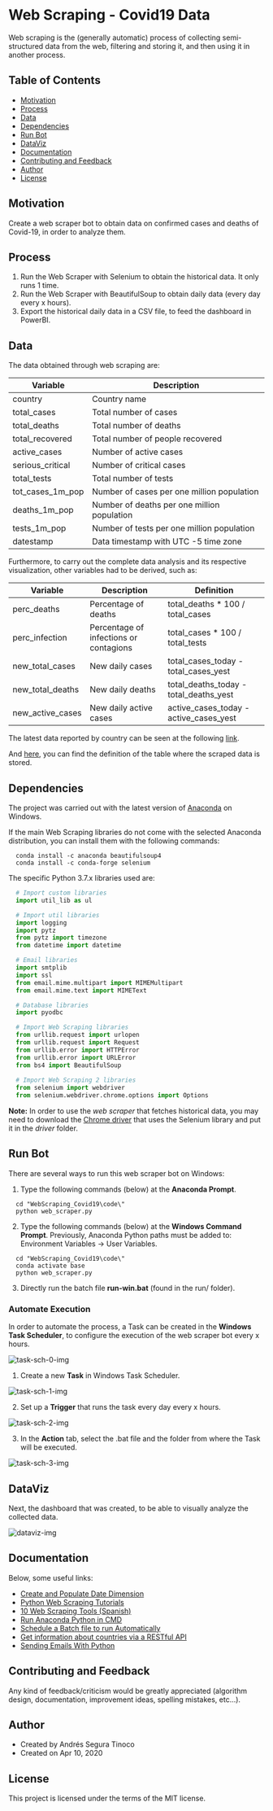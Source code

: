 # Web Scraping - Covid19 Data
Web scraping is the (generally automatic) process of collecting semi-structured data from the web, filtering and storing it, and then using it in another process.

## Table of Contents
* [Motivation](#Motivation)
* [Process](#Process)
* [Data](#Data)
* [Dependencies](#Dependencies)
* [Run Bot](#Run-Bot)
* [DataViz](#DataViz)
* [Documentation](#Documentation)
* [Contributing and Feedback](#Contributing-and-Feedback)
* [Author](#Author)
* [License](#License)

## Motivation
Create a web scraper bot to obtain data on confirmed cases and deaths of Covid-19, in order to analyze them.

## Process
1. Run the Web Scraper with Selenium to obtain the historical data. It only runs 1 time.
2. Run the Web Scraper with BeautifulSoup to obtain daily data (every day every x hours).
3. Export the historical daily data in a CSV file, to feed the dashboard in PowerBI.

## Data
The data obtained through web scraping are:

| Variable | Description |
| --- | --- |
| country | Country name |
| total_cases | Total number of cases |
| total_deaths | Total number of deaths |
| total_recovered | Total number of people recovered |
| active_cases | Number of active cases |
| serious_critical | Number of critical cases |
| total_tests | Total number of tests |
| tot_cases_1m_pop | Number of cases per one million population |
| deaths_1m_pop | Number of deaths per one million population |
| tests_1m_pop | Number of tests per one million population |
| datestamp | Data timestamp with UTC -5 time zone |

Furthermore, to carry out the complete data analysis and its respective visualization, other variables had to be derived, such as:

| Variable | Description | Definition |
| --- | --- | --- |
| perc_deaths | Percentage of deaths | total_deaths * 100 / total_cases |
| perc_infection | Percentage of infections or contagions | total_cases * 100 / total_tests |
| new_total_cases | New daily cases | total_cases_today - total_cases_yest |
| new_total_deaths | New daily deaths | total_deaths_today - total_deaths_yest |
| new_active_cases | New daily active cases | active_cases_today - active_cases_yest |

The latest data reported by country can be seen at the following <a href="https://github.com/ansegura7/WebScraping_Covid19/blob/master/data/current_data.csv" target="_blank" >link</a>.

And <a href="https://github.com/ansegura7/WebScraping_Covid19/blob/master/sql/DDL%20-%20Create%20Table%20Main%20Data.sql" target="_blank" >here</a>, you can find the definition of the table where the scraped data is stored.

## Dependencies
The project was carried out with the latest version of <a href="https://www.anaconda.com/distribution/" target="_blank" >Anaconda</a> on Windows.

If the main Web Scraping libraries do not come with the selected Anaconda distribution, you can install them with the following commands:
``` console
  conda install -c anaconda beautifulsoup4
  conda install -c conda-forge selenium
```

The specific Python 3.7.x libraries used are:

``` python
  # Import custom libraries
  import util_lib as ul

  # Import util libraries
  import logging
  import pytz
  from pytz import timezone
  from datetime import datetime

  # Email libraries
  import smtplib
  import ssl
  from email.mime.multipart import MIMEMultipart
  from email.mime.text import MIMEText

  # Database libraries
  import pyodbc

  # Import Web Scraping libraries
  from urllib.request import urlopen
  from urllib.request import Request
  from urllib.error import HTTPError
  from urllib.error import URLError
  from bs4 import BeautifulSoup
  
  # Import Web Scraping 2 libraries
  from selenium import webdriver
  from selenium.webdriver.chrome.options import Options
```

**Note:**  In order to use the *web scraper* that fetches historical data, you may need to download the <a href="https://chromedriver.chromium.org/downloads" target="_blank" >Chrome driver</a> that uses the Selenium library and put it in the *driver* folder.

## Run Bot
There are several ways to run this web scraper bot on Windows:

1. Type the following commands (below) at the **Anaconda Prompt**.

``` console
  cd "WebScraping_Covid19\code\"
  python web_scraper.py
```

2. Type the following commands (below) at the **Windows Command Prompt**. Previously, Anaconda Python paths must be added to: Environment Variables -> User Variables.

``` console
  cd "WebScraping_Covid19\code\"
  conda activate base
  python web_scraper.py
```

3. Directly run the batch file **run-win.bat** (found in the run/ folder).

### Automate Execution
In order to automate the process, a Task can be created in the **Windows Task Scheduler**, to configure the execution of the web scraper bot every x hours.

![task-sch-0-img](https://github.com/ansegura7/WebScraping_Covid19/blob/master/img/task-sch-0.PNG?raw=true)

1. Create a new **Task** in Windows Task Scheduler.

![task-sch-1-img](https://github.com/ansegura7/WebScraping_Covid19/blob/master/img/task-sch-1.PNG?raw=true)

2. Set up a **Trigger** that runs the task every day every x hours.

![task-sch-2-img](https://github.com/ansegura7/WebScraping_Covid19/blob/master/img/task-sch-2.PNG?raw=true)

3. In the **Action** tab, select the .bat file and the folder from where the Task will be executed.

![task-sch-3-img](https://github.com/ansegura7/WebScraping_Covid19/blob/master/img/task-sch-3.PNG?raw=true)

## DataViz
Next, the dashboard that was created, to be able to visually analyze the collected data.

![dataviz-img](https://github.com/ansegura7/WebScraping_Covid19/blob/master/img/data-viz.gif?raw=true)

## Documentation
Below, some useful links:
- <a href="https://www.codeproject.com/Articles/647950/Create-and-Populate-Date-Dimension-for-Data-Wareho" target="_blank" >Create and Populate Date Dimension</a>
- <a href="https://realpython.com/tutorials/web-scraping/" target="_blank" >Python Web Scraping Tutorials</a>
- <a href="https://papelesdeinteligencia.com/herramientas-de-web-scraping/" target="_blank" >10 Web Scraping Tools (Spanish)</a>
- <a href="https://www.quora.com/Why-can-t-I-run-Python-in-CMD-but-can-in-Anaconda-Prompt/" target="_blank" >Run Anaconda Python in CMD</a>
- <a href="https://www.thewindowsclub.com/how-to-schedule-batch-file-run-automatically-windows-7/" target="_blank" >Schedule a Batch file to run Automatically</a>
- <a href="https://restcountries.eu/" target="_blank" >Get information about countries via a RESTful API</a>
- <a href="https://realpython.com/python-send-email/" target="_blank" >Sending Emails With Python</a>

## Contributing and Feedback
Any kind of feedback/criticism would be greatly appreciated (algorithm design, documentation, improvement ideas, spelling mistakes, etc...).

## Author
- Created by Andrés Segura Tinoco
- Created on Apr 10, 2020

## License
This project is licensed under the terms of the MIT license.
